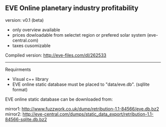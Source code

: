 EVE Online planetary industry profitability
---------------------------------------------------------------

version: v0.1 (beta)

* only overview available
* prices dowloadable from selectet region or prefered solar system (eve-central.com)
* taxes cusomizable

Compiled version: http://eve-files.com/dl/262533

----------------------------------------------------------------

Requirments

* Visual c++ library
* EVE online static database must be placed to "data/eve.db". (sqllite format)


EVE online static database can be downloaded from:

mirror1: http://www.fuzzwork.co.uk/dump/retribution-1.1-84566/eve.db.bz2
mirror2: http://eve-central.com/dumps/static_data_export/retribution-1.1-84566-sqlite.db.bz2

